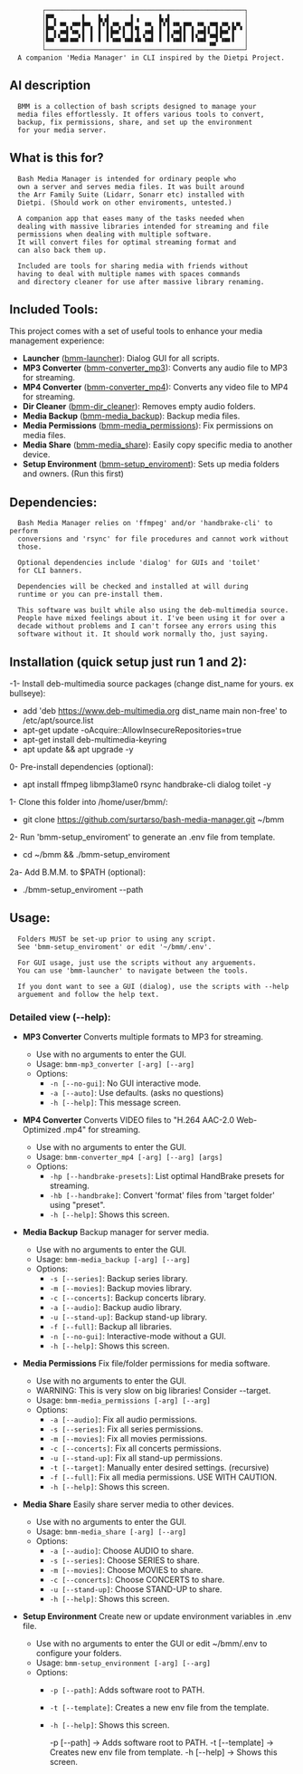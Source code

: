             ┌─────────────────────────────────────────────────┐
            │▛▀▖      ▌   ▙▗▌     ▌▗     ▙▗▌                  │
            │▙▄▘▝▀▖▞▀▘▛▀▖ ▌▘▌▞▀▖▞▀▌▄ ▝▀▖ ▌▘▌▝▀▖▛▀▖▝▀▖▞▀▌▞▀▖▙▀▖│
            │▌ ▌▞▀▌▝▀▖▌ ▌ ▌ ▌▛▀ ▌ ▌▐ ▞▀▌ ▌ ▌▞▀▌▌ ▌▞▀▌▚▄▌▛▀ ▌  │
            │▀▀ ▝▀▘▀▀ ▘ ▘ ▘ ▘▝▀▘▝▀▘▀▘▝▀▘ ▘ ▘▝▀▘▘ ▘▝▀▘▗▄▘▝▀▘▘  │
            └─────────────────────────────────────────────────┘
      A companion 'Media Manager' in CLI inspired by the Dietpi Project.

## AI description
      BMM is a collection of bash scripts designed to manage your 
      media files effortlessly. It offers various tools to convert, 
      backup, fix permissions, share, and set up the environment 
      for your media server.

## What is this for?
      Bash Media Manager is intended for ordinary people who
      own a server and serves media files. It was built around
      the Arr Family Suite (Lidarr, Sonarr etc) installed with
      Dietpi. (Should work on other enviroments, untested.)

      A companion app that eases many of the tasks needed when
      dealing with massive libraries intended for streaming and file 
      permissions when dealing with multiple software.
      It will convert files for optimal streaming format and
      can also back them up.

      Included are tools for sharing media with friends without
      having to deal with multiple names with spaces commands
      and directory cleaner for use after massive library renaming.

## Included Tools:
This project comes with a set of useful tools to enhance your media management experience:

- **Launcher** ([bmm-launcher](bmm-launcher)): Dialog GUI for all scripts.
- **MP3 Converter** ([bmm-converter_mp3](bmm-converter_mp3)): Converts any audio file to MP3 for streaming.
- **MP4 Converter** ([bmm-converter_mp4](bmm-converter_mp4)): Converts any video file to MP4 for streaming.
- **Dir Cleaner** ([bmm-dir_cleaner](bmm-dir_cleaner)): Removes empty audio folders.
- **Media Backup** ([bmm-media_backup](bmm-media_backup)): Backup media files.
- **Media Permissions** ([bmm-media_permissions](bmm-media_permissions)): Fix permissions on media files.
- **Media Share** ([bmm-media_share](bmm-media_share)): Easily copy specific media to another device.
- **Setup Environment** ([bmm-setup_enviroment](bmm-setup_enviroment)): Sets up media folders and owners. (Run this first)

## Dependencies:
      Bash Media Manager relies on 'ffmpeg' and/or 'handbrake-cli' to perform 
      conversions and 'rsync' for file procedures and cannot work without 
      those.
      
      Optional dependencies include 'dialog' for GUIs and 'toilet'
      for CLI banners.

      Dependencies will be checked and installed at will during
      runtime or you can pre-install them.
      
      This software was built while also using the deb-multimedia source.
      People have mixed feelings about it. I've been using it for over a
      decade without problems and I can't forsee any errors using this
      software without it. It should work normally tho, just saying.

## Installation (quick setup just run 1 and 2):
-1- Install deb-multimedia source packages (change dist_name for yours. ex bullseye):
- add 'deb https://www.deb-multimedia.org dist_name main non-free' to /etc/apt/source.list
- apt-get update -oAcquire::AllowInsecureRepositories=true
- apt-get install deb-multimedia-keyring
- apt update && apt upgrade -y

0- Pre-install dependencies (optional):
- apt install ffmpeg libmp3lame0 rsync handbrake-cli dialog toilet -y

1- Clone this folder into /home/user/bmm/: 
- git clone https://github.com/surtarso/bash-media-manager.git ~/bmm

2- Run 'bmm-setup_enviroment' to generate an .env file from template.
- cd ~/bmm && ./bmm-setup_enviroment

2a- Add B.M.M. to $PATH (optional):
- ./bmm-setup_enviroment --path

## Usage:
      Folders MUST be set-up prior to using any script.
      See 'bmm-setup_enviroment' or edit '~/bmm/.env'.

      For GUI usage, just use the scripts without any arguements. 
      You can use 'bmm-launcher' to navigate between the tools.
      
      If you dont want to see a GUI (dialog), use the scripts with --help
      arguement and follow the help text.

### Detailed view (--help):

- **MP3 Converter**
  Converts multiple formats to MP3 for streaming.
  - Use with no arguments to enter the GUI.
  - Usage: `bmm-mp3_converter [-arg] [--arg]`
  - Options:
    - `-n [--no-gui]`: No GUI interactive mode.
    - `-a [--auto]`: Use defaults. (asks no questions)
    - `-h [--help]`: This message screen.

- **MP4 Converter**
  Converts VIDEO files to "H.264 AAC-2.0 Web-Optimized .mp4" for streaming.
  - Use with no arguments to enter the GUI.
  - Usage: `bmm-converter_mp4 [-arg] [--arg] [args]`
  - Options:
    - `-hp [--handbrake-presets]`: List optimal HandBrake presets for streaming.
    - `-hb [--handbrake]`: Convert 'format' files from 'target folder' using "preset".
    - `-h [--help]`: Shows this screen.

- **Media Backup**
  Backup manager for server media.
  - Use with no arguments to enter the GUI.
  - Usage: `bmm-media_backup [-arg] [--arg]`
  - Options:
    - `-s [--series]`: Backup series library.
    - `-m [--movies]`: Backup movies library.
    - `-c [--concerts]`: Backup concerts library.
    - `-a [--audio]`: Backup audio library.
    - `-u [--stand-up]`: Backup stand-up library.
    - `-f [--full]`: Backup all libraries.
    - `-n [--no-gui]`: Interactive-mode without a GUI.
    - `-h [--help]`: Shows this screen.

- **Media Permissions**
  Fix file/folder permissions for media software.
  - Use with no arguments to enter the GUI.
  - WARNING: This is very slow on big libraries! Consider --target.
  - Usage: `bmm-media_permissions [-arg] [--arg]`
  - Options:
    - `-a [--audio]`: Fix all audio permissions.
    - `-s [--series]`: Fix all series permissions.
    - `-m [--movies]`: Fix all movies permissions.
    - `-c [--concerts]`: Fix all concerts permissions.
    - `-u [--stand-up]`: Fix all stand-up permissions.
    - `-t [--target]`: Manually enter desired settings. (recursive)
    - `-f [--full]`: Fix all media permissions. USE WITH CAUTION.
    - `-h [--help]`: Shows this screen.

- **Media Share**
  Easily share server media to other devices.
  - Use with no arguments to enter the GUI.
  - Usage: `bmm-media_share [-arg] [--arg]`
  - Options:
    - `-a [--audio]`: Choose AUDIO to share.
    - `-s [--series]`: Choose SERIES to share.
    - `-m [--movies]`: Choose MOVIES to share.
    - `-c [--concerts]`: Choose CONCERTS to share.
    - `-u [--stand-up]`: Choose STAND-UP to share.
    - `-h [--help]`: Shows this screen.

- **Setup Environment**
  Create new or update environment variables in .env file.
  - Use with no arguments to enter the GUI or edit ~/bmm/.env to configure your folders.
  - Usage: `bmm-setup_environment [-arg] [--arg]`
  - Options:
    - `-p [--path]`: Adds software root to PATH.
    - `-t [--template]`: Creates a new env file from the template.
    - `-h [--help]`: Shows this screen.

      -p [--path]      -> Adds software root to PATH.
      -t [--template]  -> Creates new env file from template.
      -h [--help]      -> Shows this screen.
